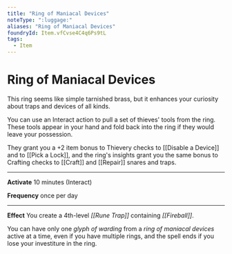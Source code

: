 ```yaml
---
title: "Ring of Maniacal Devices"
noteType: ":luggage:"
aliases: "Ring of Maniacal Devices"
foundryId: Item.vfCvse4C4q6Ps9tL
tags:
  - Item
---
```


# Ring of Maniacal Devices

This ring seems like simple tarnished brass, but it enhances your curiosity about traps and devices of all kinds.

You can use an Interact action to pull a set of thieves' tools from the ring. These tools appear in your hand and fold back into the ring if they would leave your possession.

They grant you a +2 item bonus to Thievery checks to [[Disable a Device]] and to [[Pick a Lock]], and the ring's insights grant you the same bonus to Crafting checks to [[Craft]] and [[Repair]] snares and traps.

* * *

**Activate** 10 minutes (Interact)

**Frequency** once per day

* * *

**Effect** You create a 4th-level _[[Rune Trap]]_ containing _[[Fireball]]_.

You can have only one _glyph of warding_ from a _ring of maniacal devices_ active at a time, even if you have multiple rings, and the spell ends if you lose your investiture in the ring.
